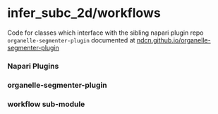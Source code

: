 # infer_subc_2d/workflows

Code for classes which interface with the sibling napari plugin repo `organelle-segmenter-plugin` documented at [ndcn.github.io/organelle-segmenter-plugin](https://ndcn.github.io/organelle-segmenter-plugin/)


### Napari Plugins


### organelle-segmenter-plugin


### workflow sub-module

